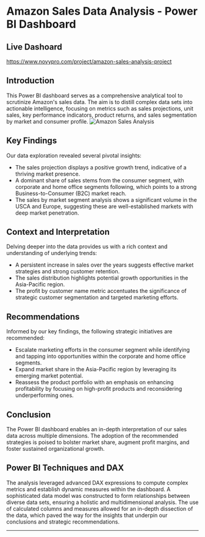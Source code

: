 # Amazon Sales Data Analysis - Power BI Dashboard

## Live Dashoard
https://www.novypro.com/project/amazon-sales-analysis-project


## Introduction

This Power BI dashboard serves as a comprehensive analytical tool to scrutinize Amazon's sales data. The aim is to distill complex data sets into actionable intelligence, focusing on metrics such as sales projections, unit sales, key performance indicators, product returns, and sales segmentation by market and consumer profile.
![Amazon Sales Analysis](https://github.com/ImtyazAnalytics/Amazon-Sales-Analysis-Project/assets/150198163/6bd7262f-74b7-4950-a008-7ba2e391af86)


## Key Findings

Our data exploration revealed several pivotal insights:

- The sales projection displays a positive growth trend, indicative of a thriving market presence.
- A dominant share of sales stems from the consumer segment, with corporate and home office segments following, which points to a strong Business-to-Consumer (B2C) market reach.
- The sales by market segment analysis shows a significant volume in the USCA and Europe, suggesting these are well-established markets with deep market penetration.

## Context and Interpretation

Delving deeper into the data provides us with a rich context and understanding of underlying trends:

- A persistent increase in sales over the years suggests effective market strategies and strong customer retention.
- The sales distribution highlights potential growth opportunities in the Asia-Pacific region.
- The profit by customer name metric accentuates the significance of strategic customer segmentation and targeted marketing efforts.

## Recommendations

Informed by our key findings, the following strategic initiatives are recommended:

- Escalate marketing efforts in the consumer segment while identifying and tapping into opportunities within the corporate and home office segments.
- Expand market share in the Asia-Pacific region by leveraging its emerging market potential.
- Reassess the product portfolio with an emphasis on enhancing profitability by focusing on high-profit products and reconsidering underperforming ones.

## Conclusion

The Power BI dashboard enables an in-depth interpretation of our sales data across multiple dimensions. The adoption of the recommended strategies is poised to bolster market share, augment profit margins, and foster sustained organizational growth.

## Power BI Techniques and DAX

The analysis leveraged advanced DAX expressions to compute complex metrics and establish dynamic measures within the dashboard. A sophisticated data model was constructed to form relationships between diverse data sets, ensuring a holistic and multidimensional analysis. The use of calculated columns and measures allowed for an in-depth dissection of the data, which paved the way for the insights that underpin our conclusions and strategic recommendations.

---

